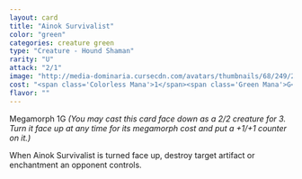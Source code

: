 ```yaml
---
layout: card
title: "Ainok Survivalist"
color: "green"
categories: creature green
type: "Creature - Hound Shaman"
rarity: "U"
attack: "2/1"
image: "http://media-dominaria.cursecdn.com/avatars/thumbnails/68/249/200/283/635617133386281801.png"
cost: "<span class='Colorless Mana'>1</span><span class='Green Mana'>G</span>"
flavor: ""
---
```


Megamorph <span class="tip mana-icon mana-colorless-01" title="1 Colorless Mana">1</span><span class="tip mana-icon mana-green" title="1 Green Mana">G</span> <em>(You may cast this card face down as a 2/2 creature for <span class="tip mana-icon mana-colorless-03" title="3 Colorless Mana">3</span>. Turn it face up at any time for its megamorph cost and put a +1/+1 counter on it.)</em>

When Ainok Survivalist is turned face up, destroy target artifact or enchantment an opponent controls.
